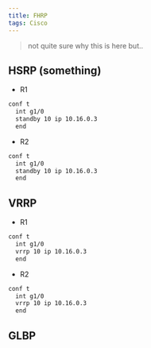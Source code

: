 ```yaml
---
title: FHRP
tags: Cisco
---
```


> not quite sure why this is here but..

## HSRP (something)

- R1

```sh
conf t
  int g1/0
  standby 10 ip 10.16.0.3
  end
```

- R2

```sh
conf t
  int g1/0
  standby 10 ip 10.16.0.3
  end
```

## VRRP

- R1


```sh
conf t
  int g1/0
  vrrp 10 ip 10.16.0.3
  end
```

- R2


```sh
conf t
  int g1/0
  vrrp 10 ip 10.16.0.3
  end
```

## GLBP



